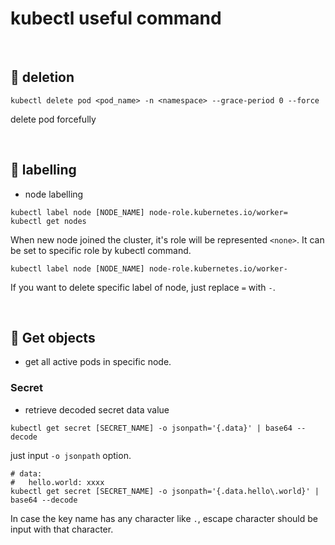 # kubectl useful command

<br>

## :pushpin: deletion

```shell
kubectl delete pod <pod_name> -n <namespace> --grace-period 0 --force
```
delete pod forcefully

<br>

## :pushpin: labelling

- node labelling

```shell
kubectl label node [NODE_NAME] node-role.kubernetes.io/worker=
kubectl get nodes
```
When new node joined the cluster, it's role will be represented `<none>`.
It can be set to specific role by kubectl command.

```shell
kubectl label node [NODE_NAME] node-role.kubernetes.io/worker-
```
If you want to delete specific label of node, just replace `=` with `-`.

<br>

## :pushpin: Get objects

- get all active pods in specific node.

### Secret

- retrieve decoded secret data value

```shell
kubectl get secret [SECRET_NAME] -o jsonpath='{.data}' | base64 --decode
```
just input `-o jsonpath` option.
```shell
# data:
#   hello.world: xxxx
kubectl get secret [SECRET_NAME] -o jsonpath='{.data.hello\.world}' | base64 --decode
```
In case the key name has any character like `.`, escape character should be input with that character.